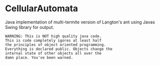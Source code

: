 # CellularAutomata
Java implementation of multi-termite version of Langton's ant
using Javas Swing library for output.

```
WARNING: This is NOT high quality java code.
This is code completely igores at least half 
the principles of object oriented programming.
Everything is declared public. Objects change the
internal state of other objects all over the 
damn place. You've been warned.
```
